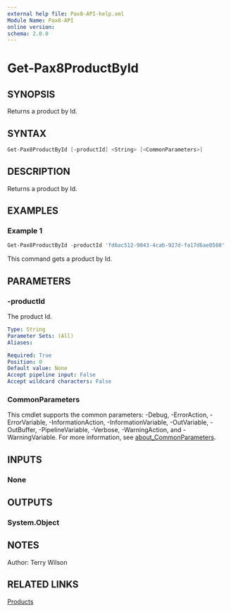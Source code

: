 ```yaml
---
external help file: Pax8-API-help.xml
Module Name: Pax8-API
online version:
schema: 2.0.0
---
```


# Get-Pax8ProductById

## SYNOPSIS
Returns a product by Id.

## SYNTAX

```powershell
Get-Pax8ProductById [-productId] <String> [<CommonParameters>]
```

## DESCRIPTION
Returns a product by Id.

## EXAMPLES

### Example 1
```powershell
Get-Pax8ProductById -productId 'fd6ac512-9043-4cab-927d-fa17d6ae0588'
```

This command gets a product by Id.

## PARAMETERS

### -productId
The product Id.

```yaml
Type: String
Parameter Sets: (All)
Aliases:

Required: True
Position: 0
Default value: None
Accept pipeline input: False
Accept wildcard characters: False
```

### CommonParameters
This cmdlet supports the common parameters: -Debug, -ErrorAction, -ErrorVariable, -InformationAction, -InformationVariable, -OutVariable, -OutBuffer, -PipelineVariable, -Verbose, -WarningAction, and -WarningVariable. For more information, see [about_CommonParameters](http://go.microsoft.com/fwlink/?LinkID=113216).

## INPUTS

### None

## OUTPUTS

### System.Object
## NOTES
Author: Terry Wilson

## RELATED LINKS

[Products](https://docs.pax8.com/api/v1#tag/Products)
